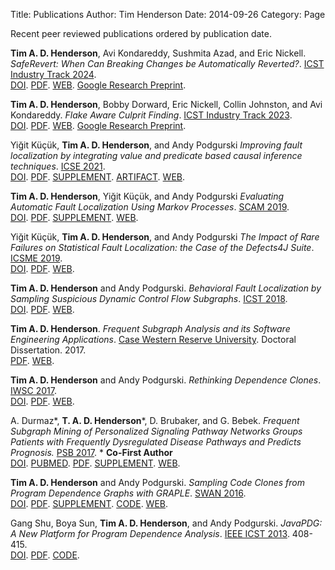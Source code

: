 Title: Publications
Author: Tim Henderson
Date: 2014-09-26
Category: Page

Recent peer reviewed publications ordered by publication date.

**Tim A. D. Henderson**, Avi Kondareddy, Sushmita Azad, and Eric Nickell.
*SafeRevert: When Can Breaking Changes be Automatically Reverted?*.  [ICST Industry Track 2024](https://conf.researchr.org/details/icst-2024/icst-2024-industry/7/SafeRevert-When-Can-Breaking-Changes-be-Automatically-Reverted-).
<br/>
[DOI](http://tba).
[PDF]({static}/pdfs/icst-2024.pdf).
[WEB]({filename}/papers/2024-icst.md).
[Google Research Preprint](http://tba).

**Tim A. D. Henderson**, Bobby Dorward, Eric Nickell, Collin Johnston, and Avi Kondareddy.
*Flake Aware Culprit Finding*.  [ICST Industry Track 2023](https://conf.researchr.org/details/icst-2023/icst-2023-industry/46/Flake-Aware-Culprit-Finding).
<br/>
[DOI](https://doi.dx.org/10.1109/ICST57152.2023.00041).
[PDF]({static}/pdfs/icst-2023.pdf).
[WEB]({filename}/papers/2023-icst.md).
[Google Research Preprint](https://research.google/pubs/pub52048/).

Yiğit Küçük, **Tim A. D. Henderson**, and Andy Podgurski
*Improving fault localization by integrating value and predicate based causal inference techniques*.  [ICSE 2021](https://conf.researchr.org/details/icse-2021/icse-2021-papers/72/Improving-Fault-Localization-by-Integrating-Value-and-Predicate-Based-Causal-Inferenc).
<br/>
[DOI](https://doi.org/10.1109/ICSE43902.2021.00066).
[PDF]({static}/pdfs/icse-2021.pdf).
[SUPPLEMENT]({static}/pdfs/icse-2021-supplement.pdf).
[ARTIFACT](https://doi.org/10.5281/zenodo.4441439).
[WEB]({filename}/papers/2021-icse.md).

**Tim A. D. Henderson**, Yiğit Küçük, and Andy Podgurski
*Evaluating Automatic Fault Localization Using Markov Processes*.  [SCAM 2019](http://www.ieee-scam.org/2019/).
<br/>
[DOI](https://doi.org/10.1109/SCAM.2019.00021).
[PDF]({static}/pdfs/scam-2019.pdf).
[SUPPLEMENT]({static}/pdfs/scam-2019-supplement.pdf).
[WEB]({filename}/papers/2019-scam.md).

Yiğit Küçük, **Tim A. D. Henderson**, and Andy Podgurski
*The Impact of Rare Failures on Statistical Fault Localization: the Case of the Defects4J Suite*.  [ICSME 2019](https://icsme2019.github.io/).
<br/>
[DOI](http://tba).
[PDF]({static}/pdfs/icsme-2019.pdf).
[WEB]({filename}/papers/2019-icsme.md).

**Tim A. D. Henderson** and Andy Podgurski.
*Behavioral Fault Localization by Sampling Suspicious Dynamic Control Flow
Subgraphs*.  [ICST 2018](http://www.es.mdh.se/icst2018/).
<br/>
[DOI](https://dx.doi.org/10.1109/ICST.2018.00019).
[PDF]({static}/pdfs/icst-2018.pdf).
[WEB]({filename}/papers/2018-icst.md).

**Tim A. D. Henderson**. *Frequent Subgraph Analysis and its Software Engineering Applications*.
[Case Western Reserve University](http://case.edu/). Doctoral Dissertation. 2017.
<br/>
[PDF]({static}/pdfs/dissertation.pdf).
[WEB]({filename}/papers/2017-dissertation.md).

**Tim A. D. Henderson** and Andy Podgurski.
*Rethinking Dependence Clones*.
[IWSC 2017](https://iwsc2017.github.io/).
<br/>
[DOI](https://doi.org/10.1109/IWSC.2017.7880512).
[PDF]({static}/pdfs/iwsc-2017.pdf).
[WEB]({filename}/papers/2017-iwsc.md).

A. Durmaz\*, **T. A. D. Henderson**\*, D.  Brubaker, and G. Bebek. *Frequent
Subgraph Mining of Personalized Signaling Pathway Networks Groups Patients with
Frequently Dysregulated Disease Pathways and Predicts Prognosis.*
[PSB 2017](http://psb.stanford.edu/).  \* **Co-First Author**
<br/>
[DOI](http://dx.doi.org/10.1142/9789813207813\_0038).
[PUBMED](https://www.ncbi.nlm.nih.gov/pubmed/27896993).
[PDF]({static}/pdfs/psb-2017.pdf).
[SUPPLEMENT]({static}/pdfs/psb-2017-supplemental.pdf).
[WEB]({filename}/papers/2017-psb.md).

**Tim A. D. Henderson** and Andy Podgurski. *Sampling Code Clones from Program
Dependence Graphs with GRAPLE*.
[SWAN 2016](http://softwareanalytics.ca/swan16/Home.html).
<br/>
[DOI](https://dx.doi.org/10.1145/2989238.2989241).
[PDF]({static}/pdfs/swan-2016.pdf).
[SUPPLEMENT]({static}/pdfs/swan-2016-supplemental.pdf).
[CODE](https://github.com/timtadh/graple).
[WEB]({filename}/papers/2016-swan.md).

Gang Shu, Boya Sun, **Tim A. D. Henderson**, and Andy Podgurski. *JavaPDG: A New
Platform for Program Dependence Analysis*. [IEEE ICST 2013](http://www.icst.lu/). 408-415.
<br/>
[DOI](https://dx.doi.org/10.1109/ICST.2013.57).
[PDF]({static}/pdfs/javapdg.pdf).
[CODE]({static}/tars/javapdg.jar).
